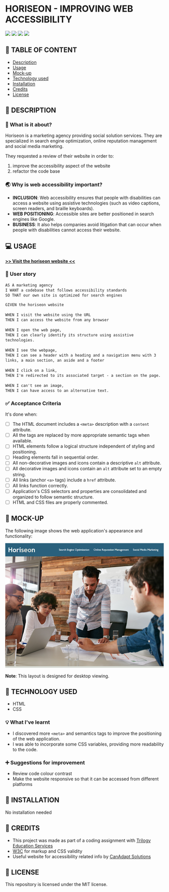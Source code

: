 # HORISEON - IMPROVING WEB ACCESSIBILITY

![](https://img.shields.io/badge/html-HTML5-orange?logo=html5)
![](https://img.shields.io/badge/css-CSS3-%231572B6)
![](https://img.shields.io/w3c-validation/html?targetUrl=https://senseilein.github.io/horiseon-improving-web-accessibility)
![](https://img.shields.io/github/license/senseilein/challenge1-horiseon)

## 🚩 TABLE OF CONTENT

- [Description](#-description)
- [Usage](#-usage)
- [Mock-up](#-mock-up)
- [Technology used](#-technology-used)
- [Installation](#-installation)
- [Credits](#-credits)
- [License](#-license)

## 📖 DESCRIPTION

### 🎯 What is it about?

Horiseon is a marketing agency providing social solution services. They are specialized in search engine optimization, online reputation management and social media marketing.

They requested a review of their website in order to:

1. improve the accessibility aspect of the website
2. refactor the code base

### 🌏 Why is web accessibility important?

- **INCLUSION**: Web accessibility ensures that people with disabilities can access a website using assistive technologies (such as video captions, screen readers, and braille keyboards).
- **WEB POSITIONING**: Accessible sites are better positioned in search engines like Google.
- **BUSINESS**: It also helps companies avoid litigation that can occur when people with disabilities cannot access their website.

## 💻 USAGE

[**>> Visit the horiseon website <<**](https://senseilein.github.io/horiseon-improving-web-accessibility/)

### 💬 User story

```
AS A marketing agency
I WANT a codebase that follows accessibility standards
SO THAT our own site is optimized for search engines
```

```
GIVEN the horiseon website

WHEN I visit the website using the URL
THEN I can access the website from any browser

WHEN I open the web page,
THEN I can clearly identify its structure using assistive technologies.

WHEN I see the webpage,
THEN I can see a header with a heading and a navigation menu with 3 links, a main section, an aside and a footer

WHEN I click on a link,
THEN I'm redirected to its associated target - a section on the page.

WHEN I can't see an image,
THEN I can have access to an alternative text.

```

### ✅ Acceptance Criteria

It's done when:

- [ ] The HTML document includes a `<meta>` description with a `content` attribute.
- [ ] All the tags are replaced by more appropriate semantic tags when available.
- [ ] HTML elements follow a logical structure independent of styling and positioning.
- [ ] Heading elements fall in sequential order.
- [ ] All non-decorative images and icons contain a descriptive `alt` attribute.
- [ ] All decorative images and icons contain an `alt` attribute set to an empty string.
- [ ] All links (anchor `<a>` tags) include a `href` attribute.
- [ ] All links function correctly.
- [ ] Application's CSS selectors and properties are consolidated and organized to follow semantic structure.
- [ ] HTML and CSS files are properly commented.

## 🎨 MOCK-UP

The following image shows the web application's appearance and functionality:

![The Horiseon webpage includes a navigation bar, a header image, and cards with text and images at the bottom of the page.](./assets/images/horiseon-main-page.png)

**Note**: This layout is designed for desktop viewing.

## 🔧 TECHNOLOGY USED

- HTML
- CSS

### 💡 What I've learnt

- I discovered more `<meta>` and semantics tags to improve the positioning of the web application.
- I was able to incorporate some CSS variables, providing more readability to the code.

### ➕ Suggestions for improvement

- Review code colour contrast
- Make the website responsive so that it can be accessed from different platforms

## 🚀 INSTALLATION

No installation needed

## 💬 CREDITS

- This project was made as part of a coding assignment with [Trilogy Education Services](https://skillsforlife.edx.org/?utm_source=govuk)
- [W3C](https://validator.w3.org/) for markup and CSS validity
- Useful website for accessibility related info by [CanAdapt Solutions](https://www.davidmacd.com/blog/alternate-text-for-css-background-images.html)

## 📜 LICENSE

This repository is licensed under the MIT license.
